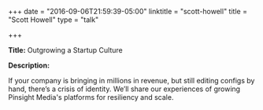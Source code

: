 +++
date = "2016-09-06T21:59:39-05:00"
linktitle = "scott-howell"
title = "Scott Howell"
type = "talk"

+++

<div class="span-15  ">
  <div class="span-15  last ">
  <p><strong>Title:</strong>
Outgrowing a Startup Culture
</p>

<p><strong>Description:</strong></p>

<p>
If your company is bringing in millions in revenue, but still editing configs by hand, there’s a crisis of identity. We’ll share our experiences of growing Pinsight Media's platforms for resiliency and scale.
</p>
<p>

  </div>
</div>

